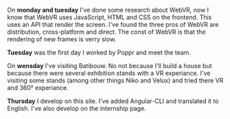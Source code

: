 On **monday and tuesday** I've done some research about WebVR, now I know that WebVR uses JavaScript, HTML and CSS on the frontend. This uses an API that render the screen. I've found the three pros of WebVR are distribution, cross-platform and direct. The const of WebVR is that the rendering of new frames is verry slow.

**Tuesday** was the first day I worked by Poppr and meet the team. 

On **wensday** I've visiting Batibouw. No not because I'll build a house but because there were several exhibition stands with a VR experiance. I've visiting some stands (among other things Niko and Velux) and tried there VR and 360° experiance.

**Thursday** I develop on this site. I've added Angular-CLI and translated it to English. I've also develop on the internship page.